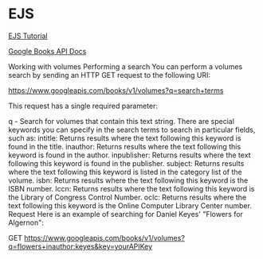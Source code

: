   # EJS

[EJS Tutorial](https://www.youtube.com/watch?v=itb9HlLosVk&list=PL7sCSgsRZ-slYARh3YJIqPGZqtGVqZRGt&index=5&t=0s)

[Google Books API Docs](https://developers.google.com/books/docs/v1/using#WorkingVolumes)

Working with volumes
Performing a search
You can perform a volumes search by sending an HTTP GET request to the following URI:

https://www.googleapis.com/books/v1/volumes?q=search+terms

This request has a single required parameter:

q - Search for volumes that contain this text string. There are special keywords you can specify in the search terms to search in particular fields, such as:
intitle: Returns results where the text following this keyword is found in the title.
inauthor: Returns results where the text following this keyword is found in the author.
inpublisher: Returns results where the text following this keyword is found in the publisher.
subject: Returns results where the text following this keyword is listed in the category list of the volume.
isbn: Returns results where the text following this keyword is the ISBN number.
lccn: Returns results where the text following this keyword is the Library of Congress Control Number.
oclc: Returns results where the text following this keyword is the Online Computer Library Center number.
Request
Here is an example of searching for Daniel Keyes' "Flowers for Algernon":

GET https://www.googleapis.com/books/v1/volumes?q=flowers+inauthor:keyes&key=yourAPIKey
